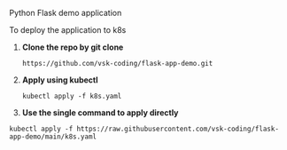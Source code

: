 Python Flask demo application 

To deploy the application to k8s 

1. **Clone the repo by git clone**
    ```
    https://github.com/vsk-coding/flask-app-demo.git
    ```
2. **Apply using kubectl**
   ```
   kubectl apply -f k8s.yaml
   ```

3. **Use the single command to apply directly**
```
kubectl apply -f https://raw.githubusercontent.com/vsk-coding/flask-app-demo/main/k8s.yaml
```
